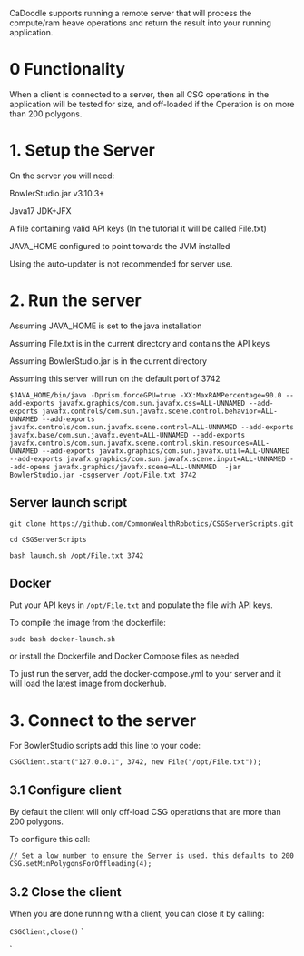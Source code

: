 CaDoodle supports running a remote server that will process the compute/ram heave operations and return the result into your running application.

# 0 Functionality

When a client is connected to a server, then all CSG operations in the application will be tested for size, and off-loaded if the Operation is on more than 200 polygons. 

# 1. Setup the Server

On the server you will need:

BowlerStudio.jar v3.10.3+

Java17 JDK+JFX

A file containing valid API keys (In the tutorial it will be called File.txt)

JAVA_HOME configured to point towards the JVM installed

Using the auto-updater is not recommended for server use. 


# 2. Run the server

Assuming JAVA_HOME is set to the java installation

Assuming File.txt is in the current directory and contains the API keys

Assuming BowlerStudio.jar is in the current directory

Assuming this server will run on the default port of 3742

`$JAVA_HOME/bin/java -Dprism.forceGPU=true -XX:MaxRAMPercentage=90.0 --add-exports javafx.graphics/com.sun.javafx.css=ALL-UNNAMED --add-exports javafx.controls/com.sun.javafx.scene.control.behavior=ALL-UNNAMED --add-exports javafx.controls/com.sun.javafx.scene.control=ALL-UNNAMED --add-exports javafx.base/com.sun.javafx.event=ALL-UNNAMED --add-exports javafx.controls/com.sun.javafx.scene.control.skin.resources=ALL-UNNAMED --add-exports javafx.graphics/com.sun.javafx.util=ALL-UNNAMED --add-exports javafx.graphics/com.sun.javafx.scene.input=ALL-UNNAMED --add-opens javafx.graphics/javafx.scene=ALL-UNNAMED  -jar BowlerStudio.jar -csgserver /opt/File.txt 3742`

## Server launch script

`git clone https://github.com/CommonWealthRobotics/CSGServerScripts.git`

`cd CSGServerScripts`

`bash launch.sh /opt/File.txt 3742`

## Docker

Put your API keys in `/opt/File.txt` and populate the file with API keys. 

To compile the image from the dockerfile:

`sudo bash docker-launch.sh`

or install the Dockerfile and Docker Compose files as needed. 

To just run the server, add the docker-compose.yml to your server and it will load the latest image from dockerhub. 


# 3. Connect to the server

For BowlerStudio scripts add this line to your code:

`
CSGClient.start("127.0.0.1", 3742, new File("/opt/File.txt"));
`

## 3.1 Configure client 

By default the client will only off-load CSG operations that are more than 200 polygons. 

To configure this call:

`
// Set a low number to ensure the Server is used. this defaults to 200
CSG.setMinPolygonsForOffloading(4);
`

## 3.2 Close the client

When you are done running with a client, you can close it by calling:

`
CSGClient,close()
`
`



`


